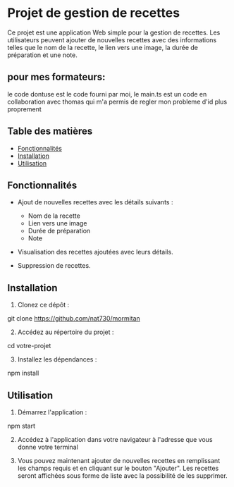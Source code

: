 # Projet de gestion de recettes

Ce projet est une application Web simple pour la gestion de recettes. Les utilisateurs peuvent ajouter de nouvelles recettes avec des informations telles que le nom de la recette, le lien vers une image, la durée de préparation et une note.

## pour mes formateurs:
le code dontuse est le code fourni par moi, le main.ts est un code en collaboration avec thomas qui m'a permis de regler mon probleme d'id plus proprement


## Table des matières

- [Fonctionnalités](#fonctionnalités)
- [Installation](#installation)
- [Utilisation](#utilisation)
  
## Fonctionnalités

- Ajout de nouvelles recettes avec les détails suivants :
  - Nom de la recette
  - Lien vers une image
  - Durée de préparation
  - Note

- Visualisation des recettes ajoutées avec leurs détails.
- Suppression de recettes.

## Installation

1. Clonez ce dépôt :

git clone https://github.com/nat730/mormitan

2. Accédez au répertoire du projet :

cd votre-projet

3. Installez les dépendances :

npm install

## Utilisation

1. Démarrez l'application :

npm start

2. Accédez à l'application dans votre navigateur à l'adresse que vous donne votre terminal

3. Vous pouvez maintenant ajouter de nouvelles recettes en remplissant les champs requis et en cliquant sur le bouton "Ajouter". Les recettes seront affichées sous forme de liste avec la possibilité de les supprimer.